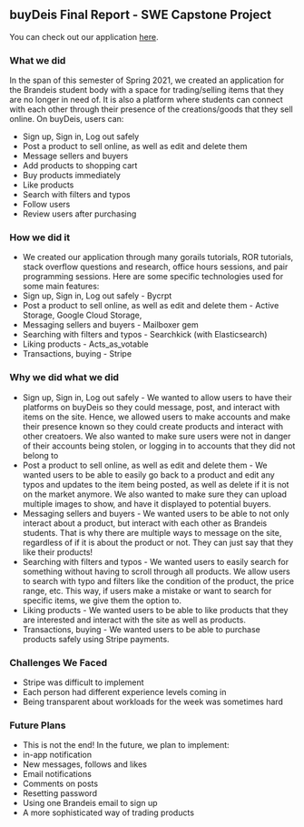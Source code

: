 ## buyDeis Final Report - SWE Capstone Project

You can check out our application [here](https://buydeis.herokuapp.com/).


### **What we did**
In the span of this semester of Spring 2021, we created an application for the Brandeis student body with a space for trading/selling items that they are no longer in need of. It is also a platform where students can connect with each other through their presence of the creations/goods that they sell online. 
On buyDeis, users can: 
* Sign up, Sign in, Log out safely
* Post a product to sell online, as well as edit and delete them
* Message sellers and buyers  
* Add products to shopping cart
* Buy products immediately 
* Like products
* Search with filters and typos
* Follow users
* Review users after purchasing


### **How we did it**
* We created our application through many gorails tutorials, ROR tutorials, stack overflow questions and research, office hours sessions, and pair programming sessions. 
Here are some specific technologies used for some main features:
* Sign up, Sign in, Log out safely - Bycrpt  
* Post a product to sell online, as well as edit and delete them - Active Storage, Google Cloud Storage, 
* Messaging sellers and buyers - Mailboxer gem
* Searching with filters and typos - Searchkick (with Elasticsearch)
* Liking products - Acts_as_votable
* Transactions, buying - Stripe


### **Why we did what we did**
* Sign up, Sign in, Log out safely - We wanted to allow users to have their platforms on buyDeis so they could message, post, and interact with items on the site. Hence, we allowed users to make accounts and make their presence known so they could create products and interact with other creatoers. We also wanted to make sure users were not in danger of their accounts being stolen, or logging in to accounts that they did not belong to
* Post a product to sell online, as well as edit and delete them - We wanted users to be able to easily go back to a product and edit any typos and updates to the item being posted, as well as delete if it is not on the market anymore. We also wanted to make sure they can upload multiple images to show, and have it displayed to potential buyers. 
* Messaging sellers and buyers - We wanted users to be able to not only interact about a product, but interact with each other as Brandeis students. That is why there are multiple ways to message on the site, regardless of if it is about the product or not. They can just say that they like their products!
* Searching with filters and typos - We wanted users to easily search for something without having to scroll through all products. We allow users to search with typo and filters like the condition of the product, the price range, etc. This way, if users make a mistake or want to search for specific items, we give them the option to.
* Liking products - We wanted users to be able to like products that they are interested and interact with the site as well as products.
* Transactions, buying - We wanted users to be able to purchase products safely using Stripe payments.


### **Challenges We Faced**
* Stripe was difficult to implement
* Each person had different experience levels coming in
* Being transparent about workloads for the week was sometimes hard



### **Future Plans**
* This is not the end! In the future, we plan to implement:
*  in-app notification 
*  New messages, follows and likes 
*  Email notifications
*  Comments on posts 
*  Resetting  password 
*  Using one Brandeis email to sign up
*  A more sophisticated way of trading products

